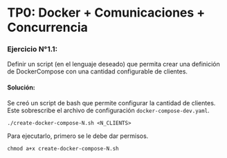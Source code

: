 # TP0: Docker + Comunicaciones + Concurrencia

### Ejercicio N°1.1:
Definir un script (en el lenguaje deseado) que permita crear una definición de DockerCompose con una cantidad configurable de clientes.

#### Solución:
Se creó un script de bash que permite configurar la cantidad de clientes. Este sobrescribe el archivo de configuración `docker-compose-dev.yaml`.

```
./create-docker-compose-N.sh <N_CLIENTS>
```

Para ejecutarlo, primero se le debe dar permisos.
```
chmod a+x create-docker-compose-N.sh
```